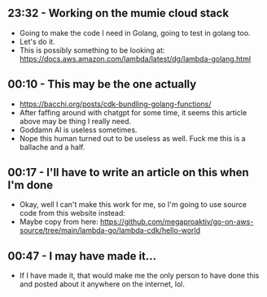 ## 23:32 - Working on the mumie cloud stack
- Going to make the code I need in Golang, going to test in golang too.
- Let's do it.
- This is possibly something to be looking at: https://docs.aws.amazon.com/lambda/latest/dg/lambda-golang.html

## 00:10 - This may be the one actually
- https://bacchi.org/posts/cdk-bundling-golang-functions/
- After faffing around with chatgpt for some time, it seems this article above may be thing I really need.
- Goddamn AI is useless sometimes.
- Nope this human turned out to be useless as well. Fuck me this is a ballache and a half.

## 00:17 - I'll have to write an article on this when I'm done
- Okay, well I can't make this work for me, so I'm going to use source code from this website instead:
- Maybe copy from here: https://github.com/megaproaktiv/go-on-aws-source/tree/main/lambda-go/lambda-cdk/hello-world

## 00:47 - I may have made it...
- If I have made it, that would make me the only person to have done this and posted about it anywhere on the internet, lol.